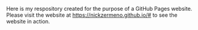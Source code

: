 Here is my respository created for the purpose of a GitHub Pages website. Please visit the website at https://nickzermeno.github.io/# to see the website in action.